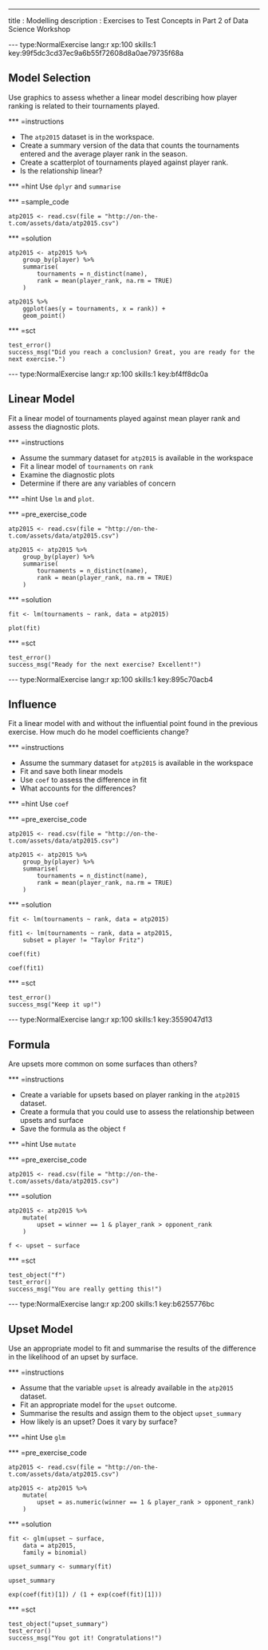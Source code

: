 ---
title       : Modelling
description : Exercises to Test Concepts in Part 2 of Data Science Workshop



--- type:NormalExercise lang:r xp:100 skills:1 key:99f5dc3cd37ec9a6b55f72608d8a0ae79735f68a
## Model Selection

Use graphics to assess whether a linear model describing how player ranking is related to their tournaments played. 



*** =instructions
- The `atp2015` dataset is in the workspace.
- Create a summary version of the data that counts the tournaments entered and the average player rank in the season.
- Create a scatterplot of tournaments played against player rank.
- Is the relationship linear?


*** =hint
Use `dplyr` and `summarise`

*** =sample_code
```{r}
atp2015 <- read.csv(file = "http://on-the-t.com/assets/data/atp2015.csv")
```

*** =solution
```{r}
atp2015 <- atp2015 %>%
	group_by(player) %>%
	summarise(
		tournaments = n_distinct(name),
		rank = mean(player_rank, na.rm = TRUE)
	)

atp2015 %>%
	ggplot(aes(y = tournaments, x = rank)) +
	geom_point()
```

*** =sct
```{r}
test_error()
success_msg("Did you reach a conclusion? Great, you are ready for the next exercise.")
```


--- type:NormalExercise lang:r xp:100 skills:1 key:bf4ff8dc0a

##  Linear Model

Fit a linear model of tournaments played against mean player rank and assess the diagnostic plots. 



*** =instructions
- Assume the summary dataset for `atp2015` is available in the workspace
- Fit a linear model of `tournaments` on `rank`
- Examine the diagnostic plots
- Determine if there are any variables of concern


*** =hint
Use `lm` and `plot`.

*** =pre_exercise_code
```{r}
atp2015 <- read.csv(file = "http://on-the-t.com/assets/data/atp2015.csv")

atp2015 <- atp2015 %>%
	group_by(player) %>%
	summarise(
		tournaments = n_distinct(name),
		rank = mean(player_rank, na.rm = TRUE)
	)
```



*** =solution
```{r}
fit <- lm(tournaments ~ rank, data = atp2015)

plot(fit)
```

*** =sct
```{r}
test_error()
success_msg("Ready for the next exercise? Excellent!")
```



--- type:NormalExercise lang:r xp:100 skills:1 key:895c70acb4

##  Influence

Fit a linear model with and without the influential point found in the previous exercise. How much do he model coefficients change?




*** =instructions
- Assume the summary dataset for `atp2015` is available in the workspace
- Fit and save both linear models
- Use `coef` to assess the difference in fit
- What accounts for the differences?


*** =hint
Use `coef`

*** =pre_exercise_code
```{r}
atp2015 <- read.csv(file = "http://on-the-t.com/assets/data/atp2015.csv")

atp2015 <- atp2015 %>%
	group_by(player) %>%
	summarise(
		tournaments = n_distinct(name),
		rank = mean(player_rank, na.rm = TRUE)
	)
```



*** =solution
```{r}
fit <- lm(tournaments ~ rank, data = atp2015)

fit1 <- lm(tournaments ~ rank, data = atp2015,
	subset = player != "Taylor Fritz")

coef(fit)

coef(fit1)
```

*** =sct
```{r}
test_error()
success_msg("Keep it up!")
```


--- type:NormalExercise lang:r xp:100 skills:1 key:3559047d13

##  Formula

Are upsets more common on some surfaces than others?


*** =instructions
- Create a variable for upsets based on player ranking in the `atp2015` dataset.
- Create a formula that you could use to assess the relationship between upsets and surface
- Save the formula as the object `f`


*** =hint
Use `mutate`

*** =pre_exercise_code
```{r}
atp2015 <- read.csv(file = "http://on-the-t.com/assets/data/atp2015.csv")
```


*** =solution
```{r}
atp2015 <- atp2015 %>%
	mutate(
		upset = winner == 1 & player_rank > opponent_rank
	)

f <- upset ~ surface	
```

*** =sct
```{r}
test_object("f")
test_error()
success_msg("You are really getting this!")
```


--- type:NormalExercise lang:r xp:200 skills:1 key:b6255776bc

## Upset Model 

Use an appropriate model to fit and summarise the results of the difference in the likelihood of an upset by surface.


*** =instructions
- Assume that the variable `upset` is already available in the `atp2015` dataset.
- Fit an appropriate model for the `upset` outcome.
- Summarise the results and assign them to the object `upset_summary`
- How likely is an upset? Does it vary by surface?


*** =hint
Use `glm`

*** =pre_exercise_code
```{r}
atp2015 <- read.csv(file = "http://on-the-t.com/assets/data/atp2015.csv")

atp2015 <- atp2015 %>%
	mutate(
		upset = as.numeric(winner == 1 & player_rank > opponent_rank)
	)
```


*** =solution
```{r}
fit <- glm(upset ~ surface, 
	data = atp2015,
	family = binomial)

upset_summary <- summary(fit)

upset_summary

exp(coef(fit)[1]) / (1 + exp(coef(fit)[1]))
```

*** =sct
```{r}
test_object("upset_summary")
test_error()
success_msg("You got it! Congratulations!")
```


